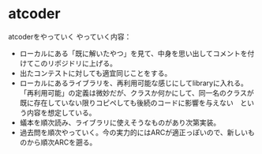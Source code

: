 # atcoder
atcoderをやっていく
やっていく内容：
* ローカルにある「既に解いたやつ」を見て、中身を思い出してコメントを付けてこのリポジドリに上げる。
* 出たコンテストに対しても適宜同じことをする。
* ローカルにあるライブラリを、再利用可能な感じにしてlibraryに入れる。「再利用可能」の定義は微妙だが、クラスか何かにして、同一名のクラスが既に存在していない限りコピペしても後続のコードに影響を与えない　という内容を想定している。
* 蟻本を順次読み、ライブラリに使えそうなものがあり次第実装。
* 過去問を順次やっていく。今の実力的にはARCが適正っぽいので、新しいものから順次ARCを遡る。
